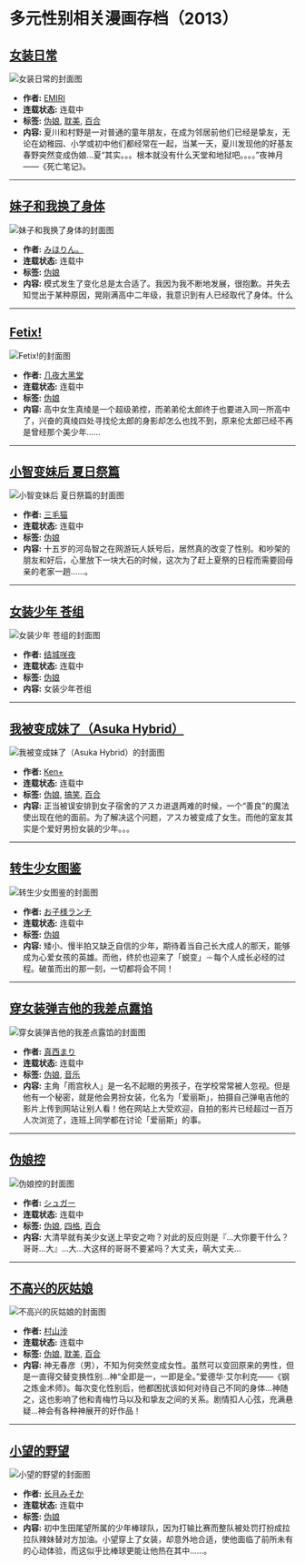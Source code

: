 # 多元性别相关漫画存档（2013）

## [女装日常](https://www.manhuacdn.com/manhua/8816) 
![女装日常的封面图](https://media.manhuacdn.com/cartoon/8816_cover_gvjktbtq.jpg)
- **作者:** [EMIRI](https://www.manhuacdn.com/author/5866)  
- **连载状态:** 连载中  
- **标签:** [伪娘](https://www.manhuacdn.com/manhua/list-c-60.html), [耽美](https://www.manhuacdn.com/manhua/list-tg-22.html), [百合](https://www.manhuacdn.com/manhua/list-tg-266.html)  
- **内容:** 夏川和村野是一对普通的童年朋友，在成为邻居前他们已经是挚友，无论在幼稚园、小学或初中他们都经常在一起，当某一天，夏川发现他的好基友春野突然变成伪娘…夏“其实。。。根本就没有什么天堂和地狱吧。。。。”夜神月——《死亡笔记》。

---

## [妹子和我换了身体](https://www.manhuacdn.com/manhua/8386) 
![妹子和我换了身体的封面图](https://media.manhuacdn.com/cartoon/8386_cover_dsaysqio.jpg)
- **作者:** [みほりん。](https://www.manhuacdn.com/author/5661)  
- **连载状态:** 连载中  
- **标签:** [伪娘](https://www.manhuacdn.com/manhua/list-c-60.html)  
- **内容:** 模式发生了变化总是太合适了。我因为我不断地发展，很抱歉。并失去知觉出于某种原因，晃刚满高中二年级，我意识到有人已经取代了身体。什么

---

## [Fetix!](https://www.manhuacdn.com/manhua/8287) 
![Fetix!的封面图](https://media.manhuacdn.com/cartoon/8287_cover_khivajsg.jpg)
- **作者:** [几夜大黑堂](https://www.manhuacdn.com/author/5271)  
- **连载状态:** 连载中  
- **标签:** [伪娘](https://www.manhuacdn.com/manhua/list-c-60.html)  
- **内容:** 高中女生真绫是一个超级弟控，而弟弟伦太郎终于也要进入同一所高中了，兴奋的真绫四处寻找伦太郎的身影却怎么也找不到，原来伦太郎已经不再是曾经那个美少年……

---

## [小智变妹后 夏日祭篇](https://www.manhuacdn.com/manhua/7492) 
![小智变妹后 夏日祭篇的封面图](https://media.manhuacdn.com/cartoon/7492_cover_oztvdkyg.jpg)
- **作者:** [三毛猫](https://www.manhuacdn.com/author/5207)  
- **连载状态:** 连载中  
- **标签:** [伪娘](https://www.manhuacdn.com/manhua/list-c-60.html)  
- **内容:** 十五岁的河岛智之在网游玩人妖号后，居然真的改变了性别。和吵架的朋友和好后，心里放下一块大石的时候，这次为了赶上夏祭的日程而需要回母亲的老家一趟……。

---

## [女装少年 苍组](https://www.manhuacdn.com/manhua/6668) 
![女装少年 苍组的封面图](https://media.manhuacdn.com/cartoon/6668_cover_ibrhqiin.jpg)
- **作者:** [结城咲夜](https://www.manhuacdn.com/author/4768)  
- **连载状态:** 连载中  
- **标签:** [伪娘](https://www.manhuacdn.com/manhua/list-c-60.html)  
- **内容:** 女装少年苍组

---

## [我被变成妹了（Asuka Hybrid）](https://www.manhuacdn.com/manhua/6232) 
![我被变成妹了（Asuka Hybrid）的封面图](https://media.manhuacdn.com/cartoon/6232_cover_okwyrmsk.jpg)
- **作者:** [Ken+](https://www.manhuacdn.com/author/4549)  
- **连载状态:** 连载中  
- **标签:** [伪娘](https://www.manhuacdn.com/manhua/list-c-60.html), [搞笑](https://www.manhuacdn.com/manhua/list-tg-37.html), [百合](https://www.manhuacdn.com/manhua/list-tg-266.html)  
- **内容:** 正当被误安排到女子宿舍的アスカ进退两难的时候，一个“善良”的魔法使出现在他的面前。为了解决这个问题，アスカ被变成了女生。而他的室友其实是个爱好男扮女装的少年。。。

---

## [转生少女图鉴](https://www.manhuacdn.com/manhua/6224) 
![转生少女图鉴的封面图](https://media.manhuacdn.com/cartoon/6224_cover_fxmxjlgq.jpg)
- **作者:** [お子様ランチ](https://www.manhuacdn.com/author/4545)  
- **连载状态:** 连载中  
- **标签:** [伪娘](https://www.manhuacdn.com/manhua/list-c-60.html)  
- **内容:** 矮小、慢半拍又缺乏自信的少年，期待着当自己长大成人的那天，能够成为心爱女孩的英雄。而他，终於也迎来了「蜕变」－每个人成长必经的过程。破茧而出的那一刻，一切都将会不同！

---

## [穿女装弹吉他的我差点露馅](https://www.manhuacdn.com/manhua/5811) 
![穿女装弹吉他的我差点露馅的封面图](https://media.manhuacdn.com/cartoon/5811_cover_ragzgzld.jpg)
- **作者:** [真西まり](https://www.manhuacdn.com/author/4319)  
- **连载状态:** 连载中  
- **标签:** [伪娘](https://www.manhuacdn.com/manhua/list-c-60.html), [音乐](https://www.manhuacdn.com/manhua/list-tg-310.html)  
- **内容:** 主角「雨宫秋人」是一名不起眼的男孩子，在学校常常被人忽视。但是他有一个秘密，就是他会男扮女装，化名为「爱丽斯」，拍摄自己弹电吉他的影片上传到网站让别人看！他在网站上大受欢迎，自拍的影片已经超过一百万人次浏览了，连班上同学都在讨论「爱丽斯」的事。

---

## [伪娘控](https://www.manhuacdn.com/manhua/5149) 
![伪娘控的封面图](https://media.manhuacdn.com/cartoon/5149_cover_yyybspic.jpg)
- **作者:** [シュガー](https://www.manhuacdn.com/author/3923)  
- **连载状态:** 连载中  
- **标签:** [伪娘](https://www.manhuacdn.com/manhua/list-c-60.html), [四格](https://www.manhuacdn.com/manhua/list-tg-259.html), [百合](https://www.manhuacdn.com/manhua/list-tg-266.html)  
- **内容:** 大清早就有美少女送上早安之吻？对此的反应则是『…大你要干什么？哥哥…大』…大…大这样的哥哥不要紧吗？大丈夫，萌大丈夫…

---

## [不高兴的灰姑娘](https://www.manhuacdn.com/manhua/4964) 
![不高兴的灰姑娘的封面图](https://media.manhuacdn.com/cartoon/4964_cover_nhkurhfq.jpg)
- **作者:** [村山涉](https://www.manhuacdn.com/author/1177)  
- **连载状态:** 连载中  
- **标签:** [伪娘](https://www.manhuacdn.com/manhua/list-c-60.html), [耽美](https://www.manhuacdn.com/manhua/list-tg-22.html), [百合](https://www.manhuacdn.com/manhua/list-tg-266.html)  
- **内容:** 神无春彦（男），不知为何突然变成女性。虽然可以变回原来的男性，但是一直得交替变换性别…神“全即是一，一即是全。”爱德华·艾尔利克——《钢之炼金术师》。每次变化性别后，他都困扰该如何对待自己不同的身体…神随之，这也影响了他和青梅竹马以及和挚友之间的关系。剧情扣人心弦，充满悬疑…神会有各种神展开的好作品！

---

## [小望的野望](https://www.manhuacdn.com/manhua/4512) 
![小望的野望的封面图](https://media.manhuacdn.com/cartoon/4512_cover_mzqfcymh.jpg)
- **作者:** [长月みそか](https://www.manhuacdn.com/author/3563)  
- **连载状态:** 连载中  
- **标签:** [伪娘](https://www.manhuacdn.com/manhua/list-c-60.html)  
- **内容:** 初中生田尾望所属的少年棒球队，因为打输比赛而整队被处罚打扮成拉拉队辣妹替对方加油。小望穿上了女装，却意外地合适，使他面临了前所未有的心动体验，而这似乎比棒球更能让他热在其中……。
